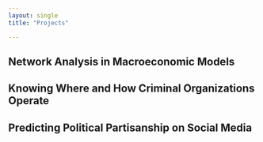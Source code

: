 ```yaml
---
layout: single
title: "Projects"

---
```



## Network Analysis in Macroeconomic Models

## Knowing Where and How Criminal Organizations Operate 

## Predicting Political Partisanship on Social Media

